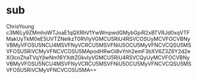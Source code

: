 # sub
ChrisYoung
c3M6Ly9ZMmhoWTJoaE1qQXRhV1YwWmpwdGMybGpiR2xBTVRJd0xqVTFMakUyTkM0eE5UVTZNelkzT0RVIyVGMCU5RiU4RSVCOSUyMCVFOCVBNyVBMyVFOSU5NCU4MSVFNyVCRCU5MSVFNiU5OCU5MyVFNCVCQSU5MSVFOSU5RiVCMyVFNCVCOSU5MApodHRwOi8vYnh2emF3bXV6Z3Z6Y2d2eXl3cnZhaTVqYjIwNm16YXdtZGkvIyVGMCU5RiU4RSVCQyUyMCVFOCVBNyVBMyVFOSU5NCU4MSVFNyVCRCU5MSVFNiU5OCU5MyVFNCVCQSU5MSVFOSU5RiVCMyVFNCVCOSU5MA==
